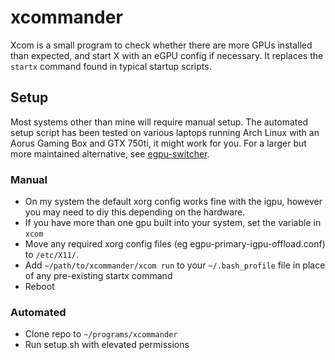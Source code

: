 # xcommander
Xcom is a small program to check whether there are more GPUs installed than expected, and start X with an eGPU config if necessary.
It replaces the `startx` command found in typical startup scripts.

## Setup
Most systems other than mine will require manual setup.
The automated setup script has been tested on various laptops running Arch Linux with an Aorus Gaming Box and GTX 750ti, it might work for you.
For a larger but more maintained alternative, see [egpu-switcher](https://github.com/hertg/egpu-switcher).

### Manual
* On my system the default xorg config works fine with the igpu, however you may need to diy this depending on the hardware.
* If you have more than one gpu built into your system, set the variable in `xcom`
* Move any required xorg config files (eg egpu-primary-igpu-offload.conf) to `/etc/X11/`.
* Add `~/path/to/xcommander/xcom run` to your `~/.bash_profile` file in place of any pre-existing startx command
* Reboot

### Automated
* Clone repo to `~/programs/xcommander`
* Run setup.sh with elevated permissions
